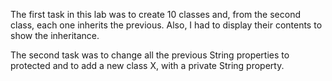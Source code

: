 The first task in this lab was to create 10 classes and, from the second class, each one inherits the previous. Also, I had to display their contents to show the inheritance.

The second task was to change all the previous String properties to protected and to add a new class X, with a private String property.
